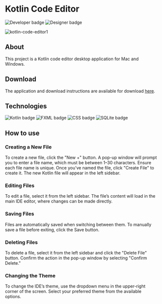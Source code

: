 # Kotlin Code Editor
<picture>
  <img alt="Developer badge" src="https://img.shields.io/badge/Developer-Mich--L5-d9d389?logo=github&logoColor=white">
</picture>
<picture>
  <img alt="Designer badge" src="https://img.shields.io/badge/Designer-Mich--L5-00baff?logo=github&logoColor=white">
</picture>

![kotlin-code-editor1](https://github.com/user-attachments/assets/959b1246-497b-43ed-8cf2-1f449e1d3e53)


## About

This project is a Kotlin code editor desktop application for Mac and Windows.

## Download

The application and download instructions are available for download [here](https://drive.google.com/drive/u/0/folders/1wk756_-e0rMv2jj-gcB2mAdNOK1WqwcC).

## Technologies

<picture>
  <img alt="Kotlin badge" src="https://img.shields.io/badge/Kotlin-383838">
</picture>
<picture>
  <img alt="FXML badge" src="https://img.shields.io/badge/FXML-383838">
</picture>
<picture>
  <img alt="CSS badge" src="https://img.shields.io/badge/CSS-383838">
</picture>
<picture>
  <img alt="SQLite badge" src="https://img.shields.io/badge/SQLite-383838">
</picture>

## How to use

### Creating a New File
To create a new file, click the "New +" button. A pop-up window will prompt you to enter a file name, which must be between 1–30 characters. Ensure each file name is unique. Once you’ve named the file, click "Create File" to create it. The new Kotlin file will appear in the left sidebar.

### Editing Files
To edit a file, select it from the left sidebar. The file’s content will load in the main IDE editor, where changes can be made directly.

### Saving Files
Files are automatically saved when switching between them. To manually save a file before exiting, click the Save button.

### Deleting Files
To delete a file, select it from the left sidebar and click the "Delete File" button. Confirm the action in the pop-up window by selecting "Confirm Delete."

### Changing the Theme
To change the IDE’s theme, use the dropdown menu in the upper-right corner of the screen. Select your preferred theme from the available options.
